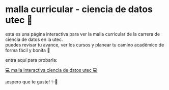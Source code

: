 # malla curricular - ciencia de datos utec 🧠

esta es una página interactiva para ver la malla curricular de la carrera de ciencia de datos en la utec.  
puedes revisar tu avance, ver los cursos y planear tu camino académico de forma fácil y bonita 🌱

entra aquí para probarla:

[💻 malla interactiva ciencia de datos utec 💻](https://maffzz.github.io/study-plan-ds/)

¡espero que te guste! ✨🌷
